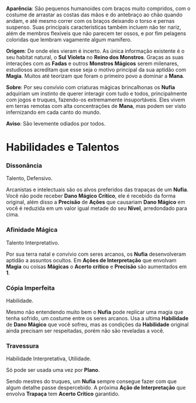 **Aparência**: São pequenos humanoides com braços muito compridos, com o costume de arrastar as costas das mãos e do antebraço ao chão quando andam, e até mesmo correr com os braços deixando o torso e pernas suspenso. Suas principais características também incluem não ter nariz, além de membros flexíveis que não parecem ter ossos, e por fim pelagens coloridas que lembram vagamente algum mamífero. 

**Origem**: De onde eles vieram é incerto. As única informação existente é o seu habitat natural, o **Sul Violeta** no **Reino dos Monstros**. Graças as suas interações com as **Fadas** e outros **Monstros Mágicos** serem milenares, estudiosos acreditam que esse seja o motivo principal da sua aptidão com **Magia**. Muitos até teorizam que foram o primeiro povo a dominar a **Mana**.

**Sobre**: Por seu convívio com criaturas mágicas brincalhonas os **Nufia** adquiriam um instinto de querer interagir com tudo e todos, principalmente com jogos e truques, fazendo-os extremamente insuportáveis. Eles vivem em terras remotas com alta concentrações de **Mana**, mas podem ser visto infernizando em cada canto do mundo.

**Aviso**: São levemente odiados por todos.

# Habilidades e Talentos

### Dissonância

Talento, Defensivo.

Arcanistas e intelectuais são os alvos preferidos das trapaças de um **Nufia**. Você não pode receber **Dano Mágico** **Crítico**, ele é recebido da forma original, além disso a **Precisão** de **Ações** que causariam **Dano Mágico** em você é reduzida em um valor igual metade do seu **Nível**, arredondado para cima.

### Afinidade Mágica

Talento Interpretativo.

Por sua terra natal e convívio com seres arcanos, os **Nufia** desenvolveram aptidão a assuntos ocultos. Em **Ações de Interpretação** que envolvam **Magia** ou coisas **Mágicas** o **Acerto crítico** e **Precisão** são aumentados em **1**.

### Cópia Imperfeita

Habilidade.

Mesmo não entendendo muito bem o **Nufia** pode replicar uma magia que tenha sofrido, um costume entre os seres arcanos. Usa a ultima **Habilidade** de **Dano Mágico** que você sofreu, mas as condições da **Habilidade** original ainda precisam ser respeitadas, porém não são reveladas a você.

### Travessura

Habilidade Interpretativa, Utilidade.

Só pode ser usada uma vez por **Plano**.

Sendo mestres do truques, um **Nufia** sempre consegue fazer com que algum detalhe passe despercebido. A próxima **Ação de Interpretação** que envolva **Trapaça** tem **Acerto Crítico** garantido.